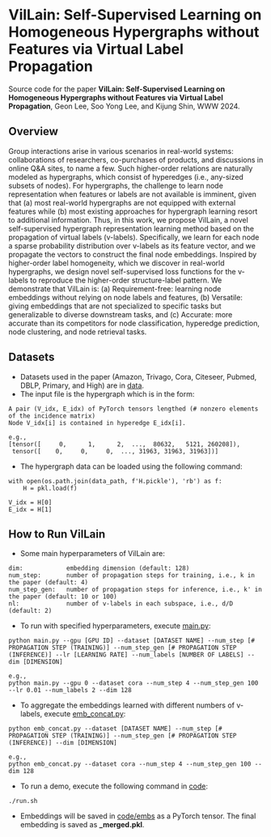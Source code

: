 # VilLain: Self-Supervised Learning on Homogeneous Hypergraphs without Features via Virtual Label Propagation
Source code for the paper **VilLain: Self-Supervised Learning on Homogeneous Hypergraphs without Features via Virtual Label Propagation**, Geon Lee, Soo Yong Lee, and Kijung Shin, WWW 2024.

## Overview
Group interactions arise in various scenarios in real-world systems: collaborations of researchers, co-purchases of products, and discussions in online Q&A sites, to name a few. Such higher-order relations are naturally modeled as hypergraphs, which consist of hyperedges (i.e., any-sized subsets of nodes). For hypergraphs, the challenge to learn node representation when features or labels are not available is imminent, given that (a) most real-world hypergraphs are not equipped with external features while (b) most existing approaches for hypergraph learning resort to additional information. Thus, in this work, we propose VilLain, a novel self-supervised hypergraph representation learning method based on the propagation of virtual labels (v-labels). Specifically, we learn for each node a sparse probability distribution over v-labels as its feature vector, and we propagate the vectors to construct the final node embeddings. Inspired by higher-order label homogeneity, which we discover in real-world hypergraphs, we design novel self-supervised loss functions for the v-labels to reproduce the higher-order structure-label pattern.  We demonstrate that VilLain is: (a) Requirement-free: learning node embeddings without relying on node labels and features, (b) Versatile: giving embeddings that are not specialized to specific tasks but generalizable to diverse downstream tasks, and (c) Accurate: more accurate than its competitors for node classification, hyperedge prediction, node clustering, and node retrieval tasks. 

## Datasets
* Datasets used in the paper (Amazon, Trivago, Cora, Citeseer, Pubmed, DBLP, Primary, and High) are in [data](data).
* The input file is the hypergraph which is in the form:
```
A pair (V_idx, E_idx) of PyTorch tensors lengthed (# nonzero elements of the incidence matrix)
Node V_idx[i] is contained in hyperedge E_idx[i].

e.g.,
[tensor([     0,      1,      2,  ...,  80632,   5121, 260208]),
 tensor([    0,     0,     0,  ..., 31963, 31963, 31963])]
```

* The hypergraph data can be loaded using the following command:
```
with open(os.path.join(data_path, f'H.pickle'), 'rb') as f:
    H = pkl.load(f)

V_idx = H[0]
E_idx = H[1]
```

## How to Run VilLain
* Some main hyperparameters of VilLain are:
```
dim:            embedding dimension (default: 128)
num_step:       number of propagation steps for training, i.e., k in the paper (default: 4)
num_step_gen:   number of propagation steps for inference, i.e., k' in the paper (default: 10 or 100)
nl:             number of v-labels in each subspace, i.e., d/D (default: 2)
```

* To run with specified hyperparameters, execute [main.py](code/main.py):
```
python main.py --gpu [GPU ID] --dataset [DATASET NAME] --num_step [# PROPAGATION STEP (TRAINING)] --num_step_gen [# PROPAGATION STEP (INFERENCE)] --lr [LEARNING RATE] --num_labels [NUMBER OF LABELS] --dim [DIMENSION]

e.g.,
python main.py --gpu 0 --dataset cora --num_step 4 --num_step_gen 100 --lr 0.01 --num_labels 2 --dim 128
```

* To aggregate the embeddings learned with different numbers of v-labels, execute [emb_concat.py](code/emb_concat.py):
```
python emb_concat.py --dataset [DATASET NAME] --num_step [# PROPAGATION STEP (TRAINING)] --num_step_gen [# PROPAGATION STEP (INFERENCE)] --dim [DIMENSION]

e.g.,
python emb_concat.py --dataset cora --num_step 4 --num_step_gen 100 --dim 128
```

* To run a demo, execute the following command in [code](code):
```
./run.sh
```

* Embeddings will be saved in [code/embs](code/embs) as a PyTorch tensor. The final embedding is saved as **_merged.pkl**.
